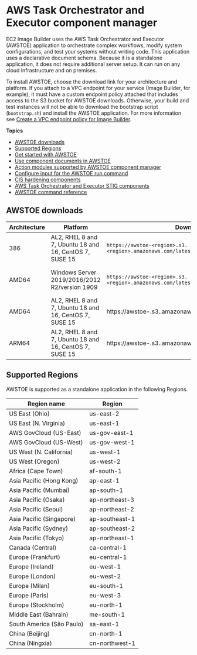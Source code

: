 # AWS Task Orchestrator and Executor component manager<a name="toe-component-manager"></a>

EC2 Image Builder uses the AWS Task Orchestrator and Executor \(AWSTOE\) application to orchestrate complex workflows, modify system configurations, and test your systems without writing code\. This application uses a declarative document schema\. Because it is a standalone application, it does not require additional server setup\. It can run on any cloud infrastructure and on premises\. 

To install AWSTOE, choose the download link for your architecture and platform\. If you attach to a VPC endpoint for your service \(Image Builder, for example\), it must have a custom endpoint policy attached that includes access to the S3 bucket for AWSTOE downloads\. Otherwise, your build and test instances will not be able to download the bootstrap script \(`bootstrap.sh`\) and install the AWSTOE application\. For more information see [Create a VPC endpoint policy for Image Builder](vpc-interface-endpoints.md#vpc-endpoint-policy)\.

**Topics**
+ [AWSTOE downloads](#toe-downloads)
+ [Supported Regions](#toe-supported-regions)
+ [Get started with AWSTOE](toe-get-started.md)
+ [Use component documents in AWSTOE](toe-use-documents.md)
+ [Action modules supported by AWSTOE component manager](toe-action-modules.md)
+ [Configure input for the AWSTOE run command](toe-run-config-input.md)
+ [CIS hardening components](toe-cis.md)
+ [AWS Task Orchestrator and Executor STIG components](toe-stig.md)
+ [AWSTOE command reference](toe-commands.md)

## AWSTOE downloads<a name="toe-downloads"></a>


| Architecture | Platform | Download link | Example | 
| --- | --- | --- | --- | 
|  386  |  AL2, RHEL 8 and 7, Ubuntu 18 and 16, CentOS 7, SUSE 15  | `https://awstoe-<region>.s3.<region>.amazonaws.com/latest/linux/386/awstoe`  | [https://awstoe-us-east-1.s3.us-east-1.amazonaws.com/latest/linux/386/awstoe](https://awstoe-us-east-1.s3.us-east-1.amazonaws.com/latest/linux/386/awstoe) | 
|  AMD64  |  Windows Server 2019/2016/2012 R2/version 1909  |   `https://awstoe-<region>.s3.<region>.amazonaws.com/latest/windows/amd64/awstoe.exe`  | [https://awstoe-us-east-1.s3.us-east-1.amazonaws.com/latest/windows/amd64/awstoe.exe](https://awstoe-us-east-1.s3.us-east-1.amazonaws.com/latest/windows/amd64/awstoe.exe) | 
|  AMD64  |  AL2, RHEL 8 and 7, Ubuntu 18 and 16, CentOS 7, SUSE 15  | https://awstoe\-<region>\.s3\.<region>\.amazonaws\.com/latest/linux/amd64/awstoe | [https://awstoe-us-east-1.s3.us-east-1.amazonaws.com/latest/linux/amd64/awstoe](https://awstoe-us-east-1.s3.us-east-1.amazonaws.com/latest/linux/amd64/awstoe) | 
| ARM64 | AL2, RHEL 8 and 7, Ubuntu 18 and 16, CentOS 7, SUSE 15 | https://awstoe\-<region>\.s3\.<region>\.amazonaws\.com/latest/linux/arm64/awstoe | [https://awstoe-us-east-1.s3.us-east-1.amazonaws.com/latest/linux/arm64/awstoe](https://awstoe-us-east-1.s3.us-east-1.amazonaws.com/latest/linux/arm64/awstoe) | 

## Supported Regions<a name="toe-supported-regions"></a>

AWSTOE is supported as a standalone application in the following Regions\.


| Region name | Region | 
| --- | --- | 
|  US East \(Ohio\)  |  us\-east\-2  | 
|  US East \(N\. Virginia\)  |  us\-east\-1  | 
|  AWS GovCloud \(US\-East\)  |  us\-gov\-east\-1  | 
|  AWS GovCloud \(US\-West\)  |  us\-gov\-west\-1  | 
|  US West \(N\. California\)  | us\-west\-1 | 
|  US West \(Oregon\)  | us\-west\-2 | 
|  Africa \(Cape Town\)  | af\-south\-1 | 
|  Asia Pacific \(Hong Kong\)  | ap\-east\-1 | 
|  Asia Pacific \(Mumbai\)  | ap\-south\-1 | 
|  Asia Pacific \(Osaka\)  | ap\-northeast\-3 | 
|  Asia Pacific \(Seoul\)  | ap\-northeast\-2 | 
|  Asia Pacific \(Singapore\)  | ap\-southeast\-1 | 
|  Asia Pacific \(Sydney\)  | ap\-southeast\-2 | 
|  Asia Pacific \(Tokyo\)  | ap\-northeast\-1 | 
|  Canada \(Central\)  | ca\-central\-1 | 
|  Europe \(Frankfurt\)  | eu\-central\-1 | 
|  Europe \(Ireland\)  | eu\-west\-1 | 
|  Europe \(London\)  | eu\-west\-2 | 
|  Europe \(Milan\)  | eu\-south\-1 | 
|  Europe \(Paris\)  | eu\-west\-3 | 
|  Europe \(Stockholm\)  | eu\-north\-1 | 
|  Middle East \(Bahrain\)  | me\-south\-1 | 
|  South America \(São Paulo\)  | sa\-east\-1 | 
|  China \(Beijing\)  | cn\-north\-1 | 
|  China \(Ningxia\)  | cn\-northwest\-1 | 